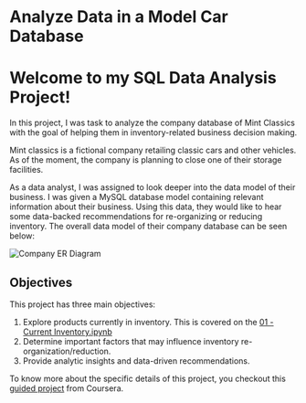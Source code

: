 # Analyze Data in a Model Car Database

# Welcome to my SQL Data Analysis Project!
In this project, I was task to analyze the company database of Mint Classics with the goal of helping them in inventory-related business decision making.

Mint classics is a fictional company retailing classic cars and other vehicles. As of the moment, the company is planning to close one of their storage facilities.

As a data analyst, I was assigned to look deeper into the data model of their business. I was given a MySQL database model containing relevant information about their business. Using this data, they would like to hear some data-backed recommendations for re-organizing or reducing inventory. The overall data model of their company database can be seen below:

![Company ER Diagram](https://d3c33hcgiwev3.cloudfront.net/imageAssetProxy.v1/jBRNreo5Sh-41b3l0jBkCw_c3a54862d56945659bdb44bc07a368f1_MintClassicsDataModel.png?expiry=1706486400000&hmac=KmBh8DqGeVDX9WYEUBNzxyLNC5K9qkbKRulE0Hd4oN0)

## Objectives
This project has three main objectives:

1. Explore products currently in inventory. This is covered on the [01 - Current Inventory.ipynb](01%20-%20Current%20Inventory.ipynb)
2. Determine important factors that may influence inventory re-organization/reduction.
3. Provide analytic insights and data-driven recommendations.


To know more about the specific details of this project, you checkout this [guided project](https://www.coursera.org/learn/showcase-analyze-data-model-car-database-mysql-workbench/home/week/1) from Coursera.
